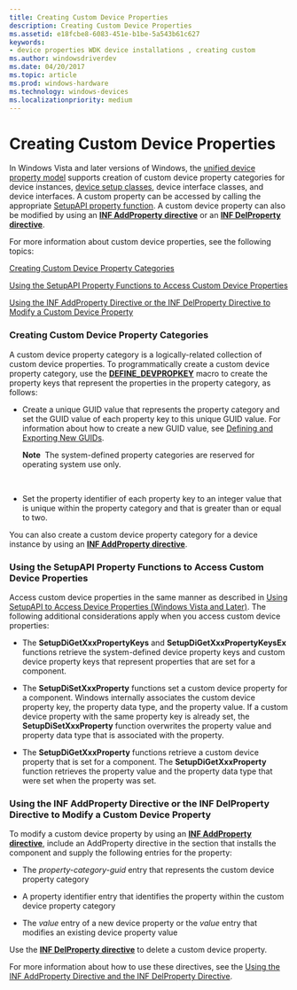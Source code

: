 ```yaml
---
title: Creating Custom Device Properties
description: Creating Custom Device Properties
ms.assetid: e18fcbe8-6083-451e-b1be-5a543b61c627
keywords:
- device properties WDK device installations , creating custom
ms.author: windowsdriverdev
ms.date: 04/20/2017
ms.topic: article
ms.prod: windows-hardware
ms.technology: windows-devices
ms.localizationpriority: medium
---
```


# Creating Custom Device Properties


In Windows Vista and later versions of Windows, the [unified device property model](unified-device-property-model--windows-vista-and-later-.md) supports creation of custom device property categories for device instances, [device setup classes](device-setup-classes.md), device interface classes, and device interfaces. A custom property can be accessed by calling the appropriate [SetupAPI property function](https://msdn.microsoft.com/library/windows/hardware/ff541483). A custom device property can also be modified by using an [**INF AddProperty directive**](inf-addproperty-directive.md) or an [**INF DelProperty directive**](inf-delproperty-directive.md).

For more information about custom device properties, see the following topics:

[Creating Custom Device Property Categories](#creating-custom-device-property-categories)

[Using the SetupAPI Property Functions to Access Custom Device Properties](#using-the-setupapi-property-functions-to-access-custom-device-properti)

[Using the INF AddProperty Directive or the INF DelProperty Directive to Modify a Custom Device Property](#using-the-inf-addproperty-directive-or-the-inf-delproperty-directive-t)

### <a href="" id="creating-custom-device-property-categories"></a> Creating Custom Device Property Categories

A custom device property category is a logically-related collection of custom device properties. To programmatically create a custom device property category, use the [**DEFINE_DEVPROPKEY**](https://msdn.microsoft.com/library/windows/hardware/ff541072) macro to create the property keys that represent the properties in the property category, as follows:

-   Create a unique GUID value that represents the property category and set the GUID value of each property key to this unique GUID value. For information about how to create a new GUID value, see [Defining and Exporting New GUIDs](https://msdn.microsoft.com/library/windows/hardware/ff542998).

    **Note**  The system-defined property categories are reserved for operating system use only.

     

-   Set the property identifier of each property key to an integer value that is unique within the property category and that is greater than or equal to two.

You can also create a custom device property category for a device instance by using an [**INF AddProperty directive**](inf-addproperty-directive.md).

### <a href="" id="using-the-setupapi-property-functions-to-access-custom-device-properti"></a> Using the SetupAPI Property Functions to Access Custom Device Properties

Access custom device properties in the same manner as described in [Using SetupAPI to Access Device Properties (Windows Vista and Later)](using-setupapi-to-access-device-properties--windows-vista-and-later-.md). The following additional considerations apply when you access custom device properties:

-   The **SetupDiGetXxxPropertyKeys** and **SetupDiGetXxxPropertyKeysEx** functions retrieve the system-defined device property keys and custom device property keys that represent properties that are set for a component.

-   The **SetupDiSetXxxProperty** functions set a custom device property for a component. Windows internally associates the custom device property key, the property data type, and the property value. If a custom device property with the same property key is already set, the **SetupDiSetXxxProperty** function overwrites the property value and property data type that is associated with the property.

-   The **SetupDiGetXxxProperty** functions retrieve a custom device property that is set for a component. The **SetupDiGetXxxProperty** function retrieves the property value and the property data type that were set when the property was set.

### <a href="" id="using-the-inf-addproperty-directive-or-the-inf-delproperty-directive-t"></a> Using the INF AddProperty Directive or the INF DelProperty Directive to Modify a Custom Device Property

To modify a custom device property by using an [**INF AddProperty directive**](inf-addproperty-directive.md), include an AddProperty directive in the section that installs the component and supply the following entries for the property:

-   The *property-category-guid* entry that represents the custom device property category

-   A property identifier entry that identifies the property within the custom device property category

-   The *value* entry of a new device property or the *value* entry that modifies an existing device property value

Use the [**INF DelProperty directive**](inf-delproperty-directive.md) to delete a custom device property.

For more information about how to use these directives, see the [Using the INF AddProperty Directive and the INF DelProperty Directive](using-the-inf-addproperty-directive-and-the-inf-delproperty-directive.md).

 

 





